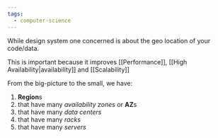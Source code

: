 ```yaml
---
tags:
  - computer-science
---
```

While design system one concerned is about the geo location of your code/data. 

This is important because it improves [[Performance]], [[High Availability|availability]] and [[Scalability]]

From the big-picture to the small, we have:
1. **Region**s
2. that have many *availability zones* or **AZ**s
3. that have many *data centers*
4. that have many *racks*
5. that have many *servers*

